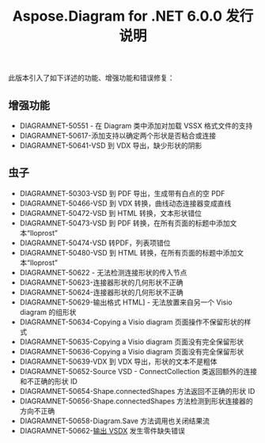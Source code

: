 ﻿---
title: Aspose.Diagram for .NET 6.0.0 发行说明
type: docs
weight: 120
url: /zh/net/aspose-diagram-for-net-6-0-0-release-notes/
---
此版本引入了如下详述的功能、增强功能和错误修复：
## **增强功能**
- DIAGRAMNET-50551 - 在 Diagram 类中添加对加载 VSSX 格式文件的支持
- DIAGRAMNET-50617-添加支持以确定两个形状是否粘合或连接
- DIAGRAMNET-50641-VSD 到 VDX 导出，缺少形状的阴影
## **虫子**
- DIAGRAMNET-50303-VSD 到 PDF 导出，生成带有白点的空 PDF
- DIAGRAMNET-50466-VSD 到 VDX 转换，曲线动态连接器变成直线
- DIAGRAMNET-50472-VSD 到 HTML 转换，文本形状错位
- DIAGRAMNET-50473-VSD 到 PDF 转换，在所有页面的标题中添加文本“Iloprost”
- DIAGRAMNET-50474-VSD 转PDF，列表项错位
- DIAGRAMNET-50480-VSD 到 HTML 转换，在所有页面的标题中添加文本“Iloprost”
- DIAGRAMNET-50622 - 无法检测连接形状的传入节点
- DIAGRAMNET-50623-连接器形状的几何形状不正确
- DIAGRAMNET-50624-连接器形状的几何形状不正确
- DIAGRAMNET-50629-输出格式 HTML] - 无法放置来自另一个 Visio diagram 的组形状
- DIAGRAMNET-50634-Copying a Visio diagram 页面操作不保留形状的样式
- DIAGRAMNET-50635-Copying a Visio diagram 页面没有完全保留形状
- DIAGRAMNET-50636-Copying a Visio diagram 页面没有完全保留形状
- DIAGRAMNET-50639-VDX 到 VDX 导出，形状的文本不是粗体
- DIAGRAMNET-50652-Source VSD - ConnectCollection 类返回额外的连接和不正确的形状 ID
- DIAGRAMNET-50654-Shape.connectedShapes 方法返回不正确的形状 ID
- DIAGRAMNET-50656-Shape.connectedShapes 方法检测到形状连接器的方向不正确
- DIAGRAMNET-50658-Diagram.Save 方法调用也关闭结果流
- DIAGRAMNET-50662-[输出 VSDX](https://docs.aspose.com/diagram/net/convert-visio-to-other-files/) 发生零件缺失错误
